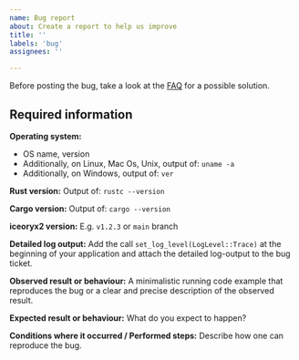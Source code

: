```yaml
---
name: Bug report
about: Create a report to help us improve
title: ''
labels: 'bug'
assignees: ''

---
```


Before posting the bug, take a look at the
[FAQ](https://github.com/eclipse-iceoryx/iceoryx2/blob/main/FAQ.md)
for a possible solution.

## Required information

**Operating system:**
 * OS name, version
 * Additionally, on Linux, Mac Os, Unix, output of: `uname -a`
 * Additionally, on Windows, output of: `ver`

**Rust version:**
Output of: `rustc --version`

**Cargo version:**
Output of: `cargo --version`

**iceoryx2 version:**
E.g. `v1.2.3` or `main` branch

**Detailed log output:**
Add the call `set_log_level(LogLevel::Trace)` at the beginning of your application
and attach the detailed log-output to the bug ticket.

**Observed result or behaviour:**
A minimalistic running code example that reproduces the bug or
a clear and precise description of the observed result.

**Expected result or behaviour:**
What do you expect to happen?

**Conditions where it occurred / Performed steps:**
Describe how one can reproduce the bug.
